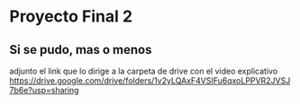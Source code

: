 # Proyecto Final 2
## Si se pudo, mas o menos
adjunto el link que lo dirige a la carpeta de drive con el video explicativo
https://drive.google.com/drive/folders/1v2yLQAxF4VSIFu6qxoLPPVR2JVSJ7b6e?usp=sharing
